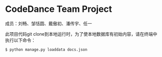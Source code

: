# CodeDance Team Project
成员：刘畅、邹恬圆、戴傲初、潘传宇、任一

此项目代码git clone到本地运行时，为了使本地数据库有初始内容，请在终端中执行以下命令：
```
$ python manage.py loaddata docs.json
```

